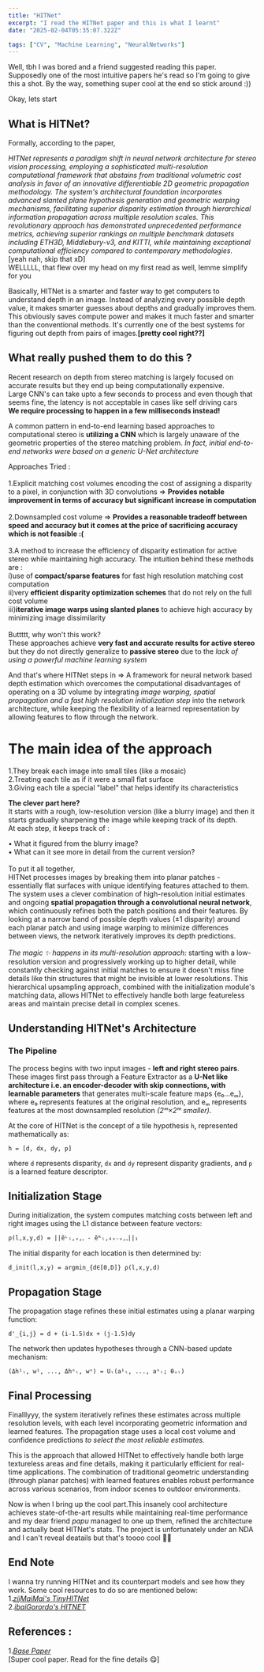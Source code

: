 ```yaml
---
title: "HITNet"
excerpt: "I read the HITNet paper and this is what I learnt"
date: "2025-02-04T05:35:07.322Z"

tags: ["CV", "Machine Learning", "NeuralNetworks"]
---
```


Well, tbh I was bored and a friend suggested reading this paper. Supposedly one of the most intuitive papers he's read so I'm going to give this a shot.
By the way, something super cool at the end so stick around :))

Okay, lets start

## What is HITNet?

Formally, according to the paper,

_HITNet represents a paradigm shift in neural network architecture for stereo vision processing, employing a sophisticated multi-resolution computational framework that abstains from traditional volumetric cost analysis in favor of an innovative differentiable 2D geometric propagation methodology. The system's architectural foundation incorporates advanced slanted plane hypothesis generation and geometric warping mechanisms, facilitating superior disparity estimation through hierarchical information propagation across multiple resolution scales. This revolutionary approach has demonstrated unprecedented performance metrics, achieving superior rankings on multiple benchmark datasets including ETH3D, Middlebury-v3, and KITTI, while maintaining exceptional computational efficiency compared to contemporary methodologies._\
[yeah nah, skip that xD]\
WELLLLL, that flew over my head on my first read as well, lemme simplify for you

Basically, HITNet is a smarter and faster way to get computers to understand depth in an image.
Instead of analyzing every possible depth value, it makes smarter guesses about depths and gradually improves them. This obviously saves compute power and makes it much faster and smarter than the conventional methods. It's currently one of the best systems for figuring out depth from pairs of images.**[pretty cool right??]**

## What really pushed them to do this ?

Recent research on depth from stereo matching is largely focused on accurate results but they end up being computationally expensive.\
Large CNN's can take upto a few seconds to process and even though that seems fine, the latency is not acceptable in cases like self driving cars\
**We require processing to happen in a few milliseconds instead!**

A common pattern in end-to-end learning based approaches to computational stereo is **utilizing a CNN** which is largely unaware of the geometric properties of the stereo matching problem.
_In fact, initial end-to-end networks were based on a generic U-Net architecture_

Approaches Tried :\
\
1.Explicit matching cost volumes encoding the cost of assigning a disparity to a pixel, in conjunction with 3D convolutions => **Provides notable improvement in terms of accuracy but significant increase in computation**\
\
2.Downsampled cost volume => **Provides a reasonable tradeoff between speed and accuracy but it comes at the price of sacrificing accuracy which is not feasible :(**\
\
3.A method to increase the efficiency of disparity estimation for active stereo while maintaining high accuracy. The intuition behind these methods are :\
i)use of **compact/sparse features** for fast high resolution matching cost computation\
ii)very **efficient disparity optimization schemes** that do not rely on the full cost volume\
iii)**iterative image warps using slanted planes** to achieve high accuracy by minimizing image dissimilarity\
\
Buttttt, why won't this work?\
These approaches achieve **very fast and accurate results for active stereo** but they do not directly generalize to **passive stereo** due to the _lack of using a powerful machine learning system_

And that's where HITNet steps in => A framework for neural network based depth estimation which overcomes the computational disadvantages of operating on a 3D volume by integrating _image warping, spatial propagation and a fast high resolution initialization step_ into the network architecture, while keeping the flexibility of a learned representation by allowing features to flow through the network.

# The main idea of the approach

1.They break each image into small tiles (like a mosaic)\
2.Treating each tile as if it were a small flat surface\
3.Giving each tile a special "label" that helps identify its characteristics

**The clever part here?**\
It starts with a rough, low-resolution version (like a blurry image) and then it starts gradually sharpening the image while keeping track of its depth.\
At each step, it keeps track of :

• What it figured from the blurry image?\
• What can it see more in detail from the current version?\
\
To put it all together,\
HITNet processes images by breaking them into planar patches - essentially flat surfaces with unique identifying features attached to them. The system uses a clever combination of high-resolution initial estimates and ongoing **spatial propagation through a convolutional neural network**, which continuously refines both the patch positions and their features. By looking at a narrow band of possible depth values (±1 disparity) around each planar patch and using image warping to minimize differences between views, the network iteratively improves its depth predictions.\
\
_The magic ✨ happens in its multi-resolution approach:_ starting with a low-resolution version and progressively working up to higher detail, while constantly checking against initial matches to ensure it doesn't miss fine details like thin structures that might be invisible at lower resolutions. This hierarchical upsampling approach, combined with the initialization module's matching data, allows HITNet to effectively handle both large featureless areas and maintain precise detail in complex scenes.

## Understanding HITNet's Architecture

### The Pipeline

The process begins with two input images - **left and right stereo pairs**.\
These images first pass through a Feature Extractor as a **U-Net like architecture i.e. an encoder-decoder with skip connections, with learnable parameters** that generates multi-scale feature maps {e₀...eₘ}, where e₀ represents features at the original resolution, and eₘ represents features at the most downsampled resolution _(2ᵐ×2ᵐ smaller)_.

At the core of HITNet is the concept of a tile hypothesis `h`, represented mathematically as:

```
h = [d, dx, dy, p]
```

where `d` represents disparity, `dx` and `dy` represent disparity gradients, and `p` is a learned feature descriptor.

## Initialization Stage

During initialization, the system computes matching costs between left and right images using the L1 distance between feature vectors:

```
ρ(l,x,y,d) = ||ẽᴸₗ,ₓ,ᵧ - ẽᴿₗ,₄ₓ₋ᵤ,ᵧ||₁
```

The initial disparity for each location is then determined by:

```
d_init(l,x,y) = argmin_{d∈[0,D]} ρ(l,x,y,d)
```

## Propagation Stage

The propagation stage refines these initial estimates using a planar warping function:

```
d'_{i,j} = d + (i-1.5)dx + (j-1.5)dy
```

The network then updates hypotheses through a CNN-based update mechanism:

```
(Δh¹ₗ, w¹, ..., Δhⁿₗ, wⁿ) = Uₗ(a¹ₗ, ..., aⁿₗ; θᵤₗ)
```

## Final Processing

Finalllyyy, the system iteratively refines these estimates across multiple resolution levels, with each level incorporating geometric information and learned features. The propagation stage uses a local cost volume and confidence predictions _to select the most reliable estimates._

This is the approach that allowed HITNet to effectively handle both large textureless areas and fine details, making it particularly efficient for real-time applications. The combination of traditional geometric understanding (through planar patches) with learned features enables robust performance across various scenarios, from indoor scenes to outdoor environments.

Now is when I bring up the cool part.This insanely cool architecture achieves state-of-the-art results while maintaining real-time performance and my dear friend _papu_ managed to one up them, refined the architecture and actually beat HITNet's stats. The project is unfortunately under an NDA and I can't reveal deatails but that's toooo cool 🙌🏻

## End Note

I wanna try running HITNet and its counterpart models and see how they work. Some cool resources to do so are mentioned below:\
1.[_zjjMaiMai's TinyHITNet_](https://github.com/zjjMaiMai/TinyHITNet)\
2.[_ibaiGorordo's HITNET_](https://github.com/zjjMaiMai/TinyHITNet)

## References :

1.[_Base Paper_](https://arxiv.org/abs/2007.12140)\
[Super cool paper. Read for the fine details 😋]
